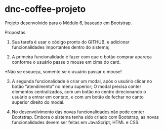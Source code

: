 # dnc-coffee-projeto
Projeto desenvolvido para o Módulo 6, baseado em Bootstrap.

Propostas:

1. Sua tarefa é usar o código pronto do GITHUB, e adicionar funcionalidades importantes dentro do sistema;

2. A primeira funcionalidade é fazer com que o botão comprar apareça conforme o usuário passe o mouse em cima do card. 

*Não se esqueça, somente se o usuário passar o mouse!

3. A segunda funcionalidade é criar um modal, após o usuário clicar no botão “atendimento” no 
menu superior; O modal precisa conter elementos centralizados, com um botão no centro 
direcionando o usuário a entrar em contato, e com um botão de fechar no canto superior direito 
do modal. 

4. No desenvolvimento das novas funcionalidades não pode conter Bootstrap. Embora o sistema 
tenha sido criado com Bootstrap, as novas funcionalidades devem ser feitas em JavaScript, HTML 
e CSS.
